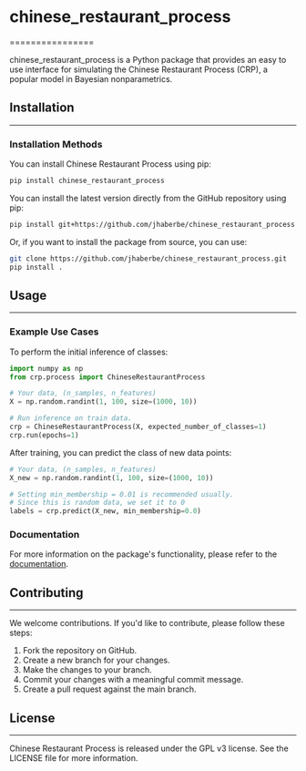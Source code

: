 # chinese_restaurant_process
================

chinese_restaurant_process is a Python package that provides an easy to use interface for simulating the Chinese Restaurant Process (CRP), a popular model in Bayesian nonparametrics.

## Installation
---------------

### Installation Methods

You can install Chinese Restaurant Process using pip:

```bash
pip install chinese_restaurant_process
```

You can install the latest version directly from the GitHub repository using pip:
```bash
pip install git+https://github.com/jhaberbe/chinese_restaurant_process
```

Or, if you want to install the package from source, you can use:
```bash
git clone https://github.com/jhaberbe/chinese_restaurant_process.git
pip install .
```

## Usage
--------

### Example Use Cases

To perform the initial inference of classes:

```python
import numpy as np
from crp.process import ChineseRestaurantProcess

# Your data, (n_samples, n_features)
X = np.random.randint(1, 100, size=(1000, 10))

# Run inference on train data.
crp = ChineseRestaurantProcess(X, expected_number_of_classes=1)
crp.run(epochs=1)
```

After training, you can predict the class of new data points:

```python
# Your data, (n_samples, n_features)
X_new = np.random.randint(1, 100, size=(1000, 10))

# Setting min_membership = 0.01 is recommended usually.
# Since this is random data, we set it to 0
labels = crp.predict(X_new, min_membership=0.0)
```

### Documentation

For more information on the package's functionality, please refer to the [documentation](https://[package_name]-docs.readthedocs.io/).

## Contributing
------------

We welcome contributions. If you'd like to contribute, please follow these steps:

1. Fork the repository on GitHub.
2. Create a new branch for your changes.
3. Make the changes to your branch.
4. Commit your changes with a meaningful commit message.
5. Create a pull request against the main branch.

## License
--------

Chinese Restaurant Process is released under the GPL v3 license. See the LICENSE file for more information.